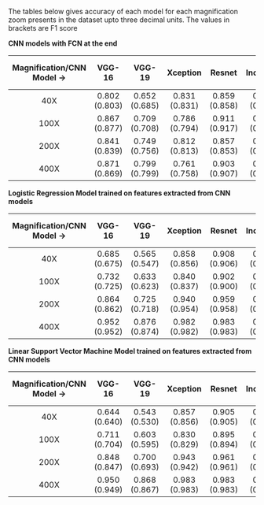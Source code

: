 The tables below gives accuracy of each model for each magnification zoom presents in the dataset upto three decimal units. The values in brackets are F1 score

**CNN models with FCN at the end**

| Magnification/CNN Model -> | VGG-16 | VGG-19 | Xception | Resnet | Inception | Inception-Resnet-V3 |
| :---: | :---: | :---: | :---: | :---: | :---: | :---: |
| 40X | 0.802 (0.803) | 0.652 (0.685) | 0.831 (0.831) | 0.859 (0.858) | 0.853 (0.858) |  |
| 100X | 0.867 (0.877) | 0.709 (0.708) | 0.786 (0.794) | 0.911 (0.917) | 0.834 (0.827) |  |
| 200X | 0.841 (0.839) | 0.749 (0.756) | 0.812 (0.813) | 0.857 (0.853) | 0.799 (0.806) |  |
| 400X | 0.871 (0.869) | 0.799 (0.799) | 0.761 (0.758) | 0.903 (0.907) | 0.799 (0.796) |  |


**Logistic Regression Model trained on features extracted from CNN models**

| Magnification/CNN Model -> | VGG-16 | VGG-19 | Xception | Resnet | Inception | Inception-Resnet-V3 |
| :---: | :---: | :---: | :---: | :---: | :---: | :---: |
| 40X | 0.685 (0.675) | 0.565 (0.547) | 0.858 (0.856) | 0.908 (0.906) | 0.839 (0.836) |  |
| 100X | 0.732 (0.725) | 0.633 (0.623) | 0.840 (0.837) | 0.902 (0.900) | 0.826 (0.822) |  |
| 200X | 0.864 (0.862) | 0.725 (0.718) | 0.940 (0.954) | 0.959 (0.958) | 0.919 (0.917) |  |
| 400X | 0.952 (0.952) | 0.876 (0.874) | 0.982 (0.982) | 0.983 (0.983) | 0.983 (0.983) |  |

**Linear Support Vector Machine Model trained on features extracted from CNN models**

| Magnification/CNN Model -> | VGG-16 | VGG-19 | Xception | Resnet | Inception | Inception-Resnet-V3 |
| :---: | :---: | :---: | :---: | :---: | :---: | :---: |
| 40X | 0.644 (0.640) | 0.543 (0.530) | 0.857 (0.856) | 0.905 (0.905) | 0.855 (0.853) |  |
| 100X | 0.711 (0.704) | 0.603 (0.595) | 0.830 (0.829) | 0.895 (0.894) | 0.826 (0.822) |  |
| 200X | 0.848 (0.847) | 0.700 (0.693) | 0.943 (0.942) | 0.961 (0.961) | 0.916 (0.916) |  |
| 400X | 0.950 (0.949) | 0.868 (0.867) | 0.983 (0.983) | 0.983 (0.983) | 0.983 (0.983) |  |
